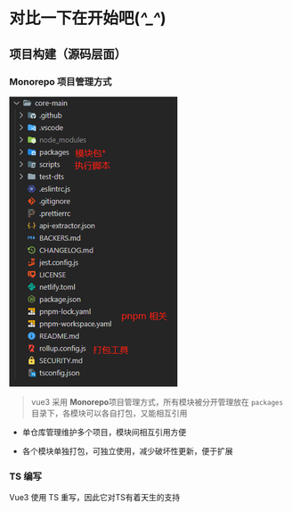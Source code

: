 # 对比一下在开始吧(*^_^*)


## 项目构建（源码层面）
### Monorepo 项目管理方式

![项目结构](../../Img//Vue/vue3.2.37.png)

> vue3 采用 **Monorepo**项目管理方式，所有模块被分开管理放在 `packages`目录下，各模块可以各自打包，又能相互引用

- 单仓库管理维护多个项目，模块间相互引用方便

- 各个模块单独打包，可独立使用，减少破坏性更新，便于扩展

### TS 编写

Vue3 使用 TS 重写，因此它对TS有着天生的支持



